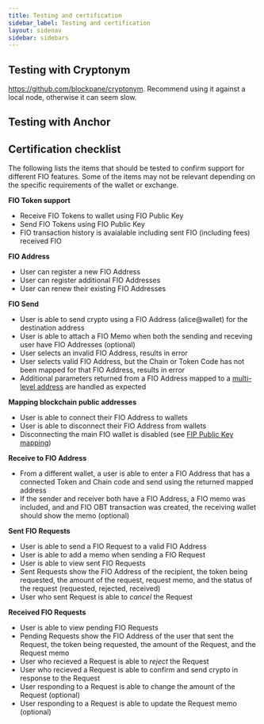```yaml
---
title: Testing and certification
sidebar_label: Testing and certification
layout: sidenav
sidebar: sidebars
---
```


## Testing with Cryptonym

https://github.com/blockpane/cryptonym. Recommend using it against a local node, otherwise it can seem slow.

## Testing with Anchor

## Certification checklist

The following lists the items that should be tested to confirm support for different FIO features. Some of the items may not be relevant depending on the specific requirements of the wallet or exchange.

**FIO Token support**

-  Receive FIO Tokens to wallet using FIO Public Key
-  Send FIO Tokens using FIO Public Key
-  FIO transaction history is avaialable including sent FIO (including fees) received FIO

**FIO Address**

-  User can register a new FIO Address
-  User can register additional FIO Addresses
-  User can renew their existing FIO Addresses

**FIO Send**

-  User is able to send crypto using a FIO Address (alice@wallet) for the destination address
-  User is able to attach a FIO Memo when both the sending and receving user have FIO Addresses (optional)
-  User selects an invalid FIO Address, results in error
-  User selects valid FIO Address, but the Chain or Token Code has not been mapped for that FIO Address, results in error
-  Additional parameters returned from a FIO Address mapped to a [multi-level address](/pages/mapping/#multi-level-addressing) are handled as expected

**Mapping blockchain public addresses**

-  User is able to connect their FIO Address to wallets
-  User is able to disconnect their FIO Address from wallets
-  Disconnecting the main FIO wallet is disabled (see [FIP Public Key mapping](/pages/mapping/#fio-public-key-mapping))

**Receive to FIO Address**

- From a different wallet, a user is able to enter a FIO Address that has a connected Token and Chain code and send using the returned mapped address
- If the sender and receiver both have a FIO Address, a FIO memo was included, and and FIO OBT transaction was created, the receiving wallet should show the memo (optional)

**Sent FIO Requests**

-  User is able to send a FIO Request to a valid FIO Address
-  User is able to add a memo when sending a FIO Request
-  User is able to view sent FIO Requests
-  Sent Requests show the FIO Address of the recipient, the token being requested, the amount of the request, request memo, and the status of the request (requested, rejected, received)
-  User who sent Request is able to *cancel* the Request

**Received FIO Requests**

-  User is able to view pending FIO Requests
-  Pending Requests show the FIO Address of the user that sent the Request, the token being requested, the amount of the Request, and the Request memo
-  User who recieved a Request is able to *reject* the Request
-  User who recieved a Request is able to confirm and send crypto in response to the Request
-  User responding to a Request is able to change the amount of the Request (optional)
-  User responding to a Request is able to update the Request memo (optional)


